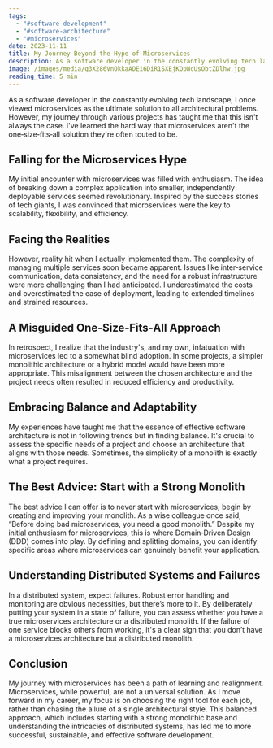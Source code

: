 ```yaml
---
tags:
  - "#software-development"
  - "#software-architecture"
  - "#microservices"
date: 2023-11-11
title: My Journey Beyond the Hype of Microservices
description: As a software developer in the constantly evolving tech landscape, I once viewed microservices as the ultimate solution to all architectural problems. However, my journey through various projects has taught me that this isn't always the case. I've learned the hard way that microservices aren't the one‑size‑fits‑all solution they're often touted to be.
image: /images/media/q3X286VnOkkaADEi6DiR1SXEjKOpWcUsObtZDlhw.jpg
reading_time: 5 min
---
```


As a software developer in the constantly evolving tech landscape, I once viewed microservices as the ultimate solution to all architectural problems. However, my journey through various projects has taught me that this isn't always the case. I've learned the hard way that microservices aren't the one‑size‑fits‑all solution they're often touted to be.

## Falling for the Microservices Hype

My initial encounter with microservices was filled with enthusiasm. The idea of breaking down a complex application into smaller, independently deployable services seemed revolutionary. Inspired by the success stories of tech giants, I was convinced that microservices were the key to scalability, flexibility, and efficiency.

## Facing the Realities

However, reality hit when I actually implemented them. The complexity of managing multiple services soon became apparent. Issues like inter‑service communication, data consistency, and the need for a robust infrastructure were more challenging than I had anticipated. I underestimated the costs and overestimated the ease of deployment, leading to extended timelines and strained resources.

## A Misguided One‑Size‑Fits‑All Approach

In retrospect, I realize that the industry's, and my own, infatuation with microservices led to a somewhat blind adoption. In some projects, a simpler monolithic architecture or a hybrid model would have been more appropriate. This misalignment between the chosen architecture and the project needs often resulted in reduced efficiency and productivity.

## Embracing Balance and Adaptability

My experiences have taught me that the essence of effective software architecture is not in following trends but in finding balance. It's crucial to assess the specific needs of a project and choose an architecture that aligns with those needs. Sometimes, the simplicity of a monolith is exactly what a project requires.

## The Best Advice: Start with a Strong Monolith

The best advice I can offer is to never start with microservices; begin by creating and improving your monolith. As a wise colleague once said, “Before doing bad microservices, you need a good monolith.” Despite my initial enthusiasm for microservices, this is where Domain‑Driven Design (DDD) comes into play. By defining and splitting domains, you can identify specific areas where microservices can genuinely benefit your application.

## Understanding Distributed Systems and Failures

In a distributed system, expect failures. Robust error handling and monitoring are obvious necessities, but there’s more to it. By deliberately putting your system in a state of failure, you can assess whether you have a true microservices architecture or a distributed monolith. If the failure of one service blocks others from working, it's a clear sign that you don’t have a microservices architecture but a distributed monolith.

## Conclusion

My journey with microservices has been a path of learning and realignment. Microservices, while powerful, are not a universal solution. As I move forward in my career, my focus is on choosing the right tool for each job, rather than chasing the allure of a single architectural style. This balanced approach, which includes starting with a strong monolithic base and understanding the intricacies of distributed systems, has led me to more successful, sustainable, and effective software development.
